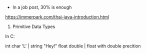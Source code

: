 - In a job post, 30% is enough

https://immerpark.com/thai-java-introduction.html

1. Primitive Data Types

In C:

int 
char 'L' | string "Hey!"
float 
double | float with double precition

